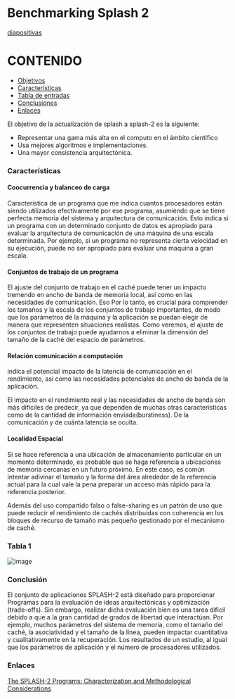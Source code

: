 # Benchmarking Splash 2
[diapositivas](https://drive.google.com/open?id=1RyUoQht3HZh62QUDukbVuhVaFdnD1IeCcm1ucjxtNFU)
# CONTENIDO

* [Objetivos](#id1)
* [Características](#id2)
* [Tabla de entradas](#id3)
* [Conclusiones](#id4)
* [Enlaces](#id5)


El objetivo de la actualización de splash a splash-2 es la siguiente:

* Representar una gama más alta en el computo en el ámbito científico
* Usa mejores algoritmos e implementaciones.
* Una mayor consistencia arquitectónica. 

### Características 

#### Coocurrencia y balanceo de carga

Característica de un programa que me indica cuantos procesadores están siendo utilizados efectivamente por ese programa, 
asumiendo que se tiene perfecta memoria del sistema y arquitectura de comunicación.
Esto indica si un programa con un determinado conjunto de datos es apropiado para evaluar la arquitectura
de comunicación de una máquina de una escala determinada. Por ejemplo, si un
programa no representa cierta velocidad en su ejecución, puede no ser apropiado para evaluar una maquina a gran escala.
  
#### Conjuntos de trabajo de un programa

El ajuste del conjunto de trabajo en el caché puede tener un impacto tremendo en
ancho de banda de memoria local, así como en las necesidades de comunicación. Eso
Por lo tanto, es crucial para comprender los tamaños y la escala de los conjuntos de trabajo importantes, de modo que los parámetros de la máquina y la aplicación se puedan elegir de manera que representen situaciones realistas.
Como veremos, el ajuste de los conjuntos de trabajo puede ayudarnos a eliminar la
dimensión del tamaño de la caché del espacio de parámetros.

#### Relación comunicación a computación 


indica el potencial impacto de la latencia de comunicación en el rendimiento, así como las necesidades potenciales de ancho de banda de la aplicación.

El impacto en el rendimiento real y las necesidades de ancho de banda son más difíciles de predecir, ya que dependen de muchas otras características como de la cantidad de información enviada(burstiness).
De la comunicación y de cuánta latencia se oculta.




#### Localidad Espacial 

Si se hace referencia a una ubicación de almacenamiento particular en un momento determinado,
es probable que se haga referencia a ubicaciones de memoria cercanas en un futuro próximo. 
En este caso, es común intentar adivinar el tamaño y la forma del área alrededor de
la referencia actual para la cual vale la pena preparar un acceso más rápido para la referencia posterior.

Además del uso compartido falso o false-sharing es un patrón de uso que puede reducir el rendimiento de cachés distribuidas 
  con coherencia en los bloques de recurso de tamaño más pequeño gestionado por el mecanismo de caché.
  
 ### Tabla 1
 
 ![image](https://user-images.githubusercontent.com/50051312/59788003-56c1d400-9290-11e9-8643-735cc4b33451.png)

  
### Conclusión 
El conjunto de aplicaciones SPLASH-2 está diseñado para proporcionar
Programas para la evaluación de ideas arquitectónicas y optimización (trade-offs).
Sin embargo, realizar dicha evaluación bien es una tarea difícil debido a que
a la gran cantidad de grados de libertad que interactúan. Por ejemplo,
muchos parámetros del sistema de memoria, como el tamaño del caché, la asociatividad y el tamaño de la línea, pueden impactar cuantitativa y cualitativamente en la recuperación.
Los resultados de un estudio, al igual que los parámetros de aplicación y el número de procesadores utilizados.


### Enlaces 

 [The SPLASH-2 Programs: Characterization
and Methodological Considerations](http://citeseerx.ist.psu.edu/viewdoc/download?doi=10.1.1.48.2356&rep=rep1&type=pdf)
